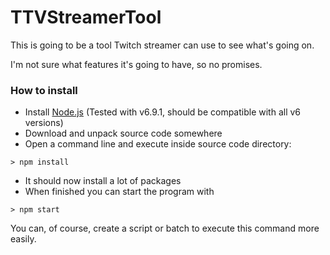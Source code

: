 # TTVStreamerTool

This is going to be a tool Twitch streamer can use to see what's going on.

I'm not sure what features it's going to have, so no promises.

### How to install
* Install [Node.js](https://nodejs.org/) (Tested with v6.9.1, should be compatible with all v6 versions)
* Download and unpack source code somewhere
* Open a command line and execute inside source code directory:
```
> npm install
```
* It should now install a lot of packages
* When finished you can start the program with
```
> npm start
```
You can, of course, create a script or batch to execute this command more easily.